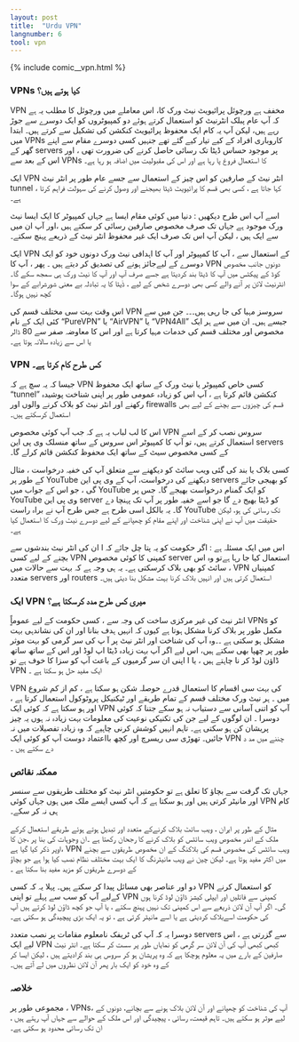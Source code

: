```yaml
---
layout: post
title:  "Urdu VPN"
langnumber: 6
tool: vpn
---
```


{% include comic__vpn.html %}



<h3 class='subhed'>VPNs کیا ہوتے ہیں؟</h3>

VPN مخفف ہے ورچوئل پرائیویٹ نیٹ ورک کا، اس معاملے میں ورچوئل کا مطلب یہ ہے کہ آپ عام پبلک انٹرنیٹ   کو استعمال کرتے ہوئے دو کمپیوٹروں کو ایک دوسرے سے جوڑ رہے ہیں، لیکن آپ یہ کام ایک محفوظ پرائیویٹ کنکشن  کی تشکیل سے  کرتے ہیں۔ ابتدا  میں VPNs کاروباری افراد کے کیے تیار کیے گئے تھے جنہیں کسی دوسرے مقام سے اپنے گھر کے   servers پر موجود حساس ڈیٹا  تک رسائی حاصل کرنے کی ضرورت  تھی  ، اور اس کے بعد سے VPNs  کا استعمال فروغ پا رہا ہے اور اس کی مقبولیت میں اضافہ ہو رہا ہے۔ 

 ایک VPN   انٹر نیٹ کے صارفین کو اس چیز کے استعمال سے جسے عام طور پر انٹر نیٹ tunnel ،  کہا جاتا ہے ،  کسی بھی قسم کا   پرائیویٹ ڈیٹا بھیجنے اور وصول کرنے کی  سہولت فراہم  کرتا ہے۔

اسے آپ اس طرح دیکھیں :  دنیا میں  کوئی مقام ایسا ہے جہاں  کمپیوٹر کا ایک  ایسا نیٹ ورک موجود ہے  جہاں تک صرف مخصوص صارفین رسائی کر سکتے ہیں ،اور آپ ان میں سے ایک ہیں ، لیکن آپ اس تک صرف ایک غیر محفوظ انٹر نیٹ کے ذریعے پہنچ سکتے۔

ایک VPN کے استعمال سے ، آپ کا کمپیوٹر اور آپ کا اہدافی نیٹ ورک دونوں خود کو  ایک دوسرے کے لیےجائز ہونے کی تصدیق کر دیتے ہیں ۔ پھر ، آپ کا VPN  دونوں جانب مخصوص کوڈ کے پیکٹس میں آپ کا  ڈیٹا بند کردیتا ہے جسے صرف آپ اور آپ کا نیٹ ورک ہی سمجھ سکے گا۔  انٹرنیٹ لائن  پر آنے والے  کسی بھی دوسرے شخص کے لیے ، ڈٰیٹا کا یہ تبادلہ  بے معنی شورشرابے کے سوا کچھ نہیں ہوگا۔

اس وقت بہت سی مختلف قسم کی VPN سروسز مہیا کی جا رہی ہیں۔۔۔ جن میں سے کئی ایک کے نام “PureVPN”  یا  “AirVPN” یا “VPN4All” جیسے ہیں۔ ان میں سے ہر ایک  مخصوص اور مختلف قسم کی خدمات مہیا کرتا ہے اور اس کا معاوضہ صفر سے 80 ڈالر یا اس سے زیادہ سالانہ ہوتا ہے۔

<h3 class='subhed icon how'>VPN کس طرح کام کرتا ہے۔</h3>

جیسا کہ یہ سچ ہے کہ VPN کسی خاص  کمپیوٹر یا نیٹ ورک کے ساتھ ایک محفوظ “tunnel” کنکشن قائم کرتا ہے ،  آپ اس کو زیادہ عمومی طور پر اپنی  شناخت  پوشیدہ رکھنے اور انٹر نیٹ کو بلاک کرنے والوں اور firewalls قسم کی چیزوں سے بچنے کے لیے  بھی  استعمال کرسکتے ہیں۔

اس کا لب لباب یہ ہے کہ جب آپ کوئی مخصوص VPN سروس نصب کر کے اسے استعمال کرتے ہیں، تو آپ کا کمپیوٹر اس سروس کے ساتھ منسلک  وی پی این  servers  کے  کسی مخصوص   سیٹ کے ساتھ   ایک محفوظ کنکشن قائم کرلے گا۔

کسی بلاک یا بند کی گئی ویب سائٹ کو دیکھنے سے متعلق آپ کی خفیہ درخواست ، مثال کے طور پر YouTube دیکھنے کی درخواست،  آپ کے وی پی این servers کو بھیجی جائے گی ، جو اس کے جواب میں  YouTube کو ایک گمنام درخواست بھیجے گا۔ جس پر YouTube وی پی این server کو ڈیٹا بھیج دے گا جو اسے خفیہ طور پر آپ تک پہنچا دے گا۔  یہ بالکل اسی طرح  ہے جس طرح آپ نے   براہ راست YouTube تک رسائی کی ہو، لیکن حقیقت میں آپ نے اپنی شناخت اور اپنے مقام کو چھپانے کے لیے دوسرے نیٹ ورک کا استعمال کیا ہے۔ 

اس میں  ایک مسئلہ ہے : اگر حکومت کو یہ پتا چل جائے  کہ ا ان کی انٹر نیٹ بندشوں سے بچنے کے لیے کسی VPN کمپنی کا کوئی   مخصوص  server  استعمال کیا جا رہا ہےتو وہ اس سائٹ کو بھی بلاک کرسکتی ہے۔ یہ ہی وجہ ہے کہ بہت سے حالات میں ، VPN کمپنیاں متعدد servers  اور  routers استعمال کرتی ہیں  اور انہیں  بلاک کرنا بہت مشکل بنا دیتی ہیں۔

<h3 class='subhed icon help'>ایک VPN  میری کس طرح مدد کرسکتا ہے؟</h3>

انٹر نیٹ کی غیر مرکزی ساخت کی وجہ سے ،  کسی  حکومت کے لیے  عموماًٍ  VPNs کو  مکمل طور پر بلاک کرنا مشکل ہوتا ہے کیوں کہ  انہیں ہدف بنانا اور ان  کی نشاندہی  بہت  مشکل ہو سکتی ہے ۔۔وہ آپ کی شناخت   اور انٹر نیٹ پر آ پ کی سر گرمی کو  بہت موثر طور پر چھپا بھی سکتے ہیں، اس لیے اگر آپ بہت  زیادہ ڈیٹا  اپ لوڈ  اور  اس کے ساتھ ساتھ ڈاؤن لوڈ  کر نا چاہتے ہیں ، یا ا  اپنی  ان سر گرمیوں کے باعث  آپ کو سزا کا خوف ہے تو  VPN  ایک  مفید حل ہو سکتا ہے ۔

VPN   کی بہت  سی اقسام کا استعمال  قدرے حوصلہ شکن ہو سکتا ہے ، کم از کم شروع میں ۔ ہر نیٹ ورک   مختلف قسم کے تمام طریقے اور ٹیکنیکل پروٹوکول استعمال کرتا ہے ، اور ہو سکتا ہے کہ کوئی ایک  VPN  آپ کو اتنی آسانی سے دستیاب نہ ہو سکے جتنا کہ کوئی دوسرا  ۔   ان لوگوں کے لیے جن   کی  تکنیکی نوعیت کی معلومات بہت زیادہ نہ ہوں  یہ چیز   پریشان کن ہو سکتی ہے۔ تاہم انہیں کوشش کرنی چاہیے  کہ وہ زیادہ   تفصیلات میں نہ جائیں۔  تھوڑی سی ریسرچ  اور  کچھ بااعتماد دوست آپ کو  کوئی ایک VPN چننے میں مد د دے سکتے ہیں ۔

<h3 class='subhed icon caution'>ممکنہ نقائص</h3>

جہاں تک گرفت سے بچاؤ کا تعلق ہے تو حکومتیں انٹر نیٹ کو مختلف طریقوں سے سنسر اور مانیٹر کرتی ہیں اور ہو سکتا ہے کہ  آپ کسی ایسے ملک میں ہوں جہاں کوئی  VPN  کام  ہی نہ کر  سکے۔

 مثال کے طور پر ایران ،    ویب سائٹ بلاک کرنےکے متعدد اور تبدیل ہوتے ہوئے طریقے استعمال کرکے ملک کے اندر مخصوص ویب سائٹس کو بلاک  کرنے کا رجحان رکھتا ہے ۔ان  وجوہات کی بنا پر ،جن کا اوپر ذکر کیا گیا ہے،   VPN   ویب سائٹس کی   مخصوص قسم کی بلاکنگ   کے ان مخصوص طریقوں سے بچنے میں اکثر مفید ہوتا ہے۔ لیکن چین نے ویب مانیٹرنگ کا ایک بہت مختلف نظام نصب کیا ہوا ہے جو   بچاؤ کے دوسرے طریقوں کو مزید مفید بنا سکتا ہے ۔

 دو اور عناصر بھی مسائل پیدا کر سکتے ہیں۔ پہلا    یہ کہ کسی VPN کو استعمال کرنے کےلیے آپ کو  سب سے پہلے تو اپنی  VPN  کمپنی  سے فائلیں اور ایپلی کیشز ڈاؤن لوڈ کرنا ہوں گی۔ اگر آپ آن لائن ذریعے سے اس کمپنی تک نہیں پہنچ سکتے ، یا آپ  جو کچھ ڈاؤن لوڈ کرتے ہیں آپ کی حکومت اسےبلاک کردیتی ہے یا اسے مانیٹر کرتی ہے ، تو یہ ایک بڑی پیچیدگی ہو  سکتی ہے۔

 دوسرا یہ کہ آپ کی ٹریفک نامعلوم مقامات  پر نصب  متعدد servers سے گزرتی ہے  ، اس لیے ایک VPN کبھی کبھی  آپ کی آن لائن سر گرمی کو نمایاں طور پر سست کر سکتا ہے۔   انٹر نیٹ صارفین  کے بارے میں یہ معلوم ہوچکا ہے کہ وہ پریشان ہو کر سروس ہی بند کرادیتے ہیں ، لیکن ایسا کر کے وہ  خود کو ایک بار پھر آن لائن نظروں میں لے آتے ہیں۔

<h3 class='subhed icon bottomLine'>خلاصہ</h3>

 مجموعی طور پر ، VPNs، آپ کی شناخت کو چھپانے اور آن لائن بلاک ہونے سے بچانے، دونوں کے لیے موثر ہو سکتے ہیں۔ تاہم   قیمت، رسائی ، پیچیدگی اور اس ملک کے حوالے سے جہاں آپ رہتے ہیں ،  ان تک رسائی محدود  ہو سکتی ہے۔
